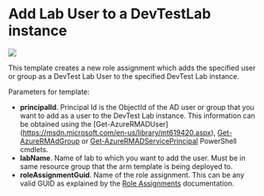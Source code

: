 # Add Lab User to a DevTestLab instance

<a href="https://portal.azure.com/#create/Microsoft.Template/uri/https%3A%2F%2Fraw.githubusercontent.com%2FAzure%2Fazure-devtestlab%2Fmaster%2FARMTemplates%2F301-dtl-add-lab-user%2Fazuredeploy.json" target="_blank">
    <img src="http://azuredeploy.net/deploybutton.png"/>
</a>


This template creates a new role assignment which adds the specified user or group as a DevTest Lab User to the specified DevTest Lab instance.

Parameters for template:

-  **principalId**.   Principal Id is the ObjectId of the AD user or group that you want to add as a user to the DevTest Lab instance.  This information can be obtained using the [Get-AzureRMADUser] (https://msdn.microsoft.com/en-us/library/mt619420.aspx), [Get-AzureRMAdGroup](https://msdn.microsoft.com/en-us/library/mt603729.aspx) or [Get-AzureRMADServicePrincipal](https://msdn.microsoft.com/en-us/library/mt603710.aspx) PowerShell cmdlets.
- **labName**. Name of lab to which you want to add the user.  Must be in same resource group that the arm template is being deployed to.
- **roleAssignmentGuid**.  Name of the role assignment.  This can be any valid GUID as explained by the [Role Assignments](https://docs.microsoft.com/en-us/rest/api/authorization/roleassignments) documentation.

